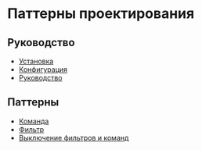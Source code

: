 Паттерны проектирования
===

## Руководство

* [Установка](install.md)
* [Конфигурация](config.md)
* [Руководство](guide.md)

## Паттерны

* [Команда](pattern-command.md)
* [Фильтр](pattern-filter.md)
* [Выключение фильтров и команд](pattern-is-enabled.md)
